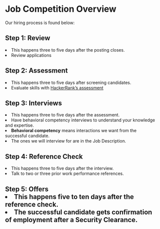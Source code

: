 <h1>Job Competition Overview</h1>

Our hiring process is found below: 

<h2> Step 1: Review </h2>
<li>This happens three to five days after the posting closes.</li>
<li>Review applications</li>

<h2>Step 2: Assessment</h2>
<li>This happens three to five days after screening candidates.</li>
<li>Evaluate skills with <a href="https://www.hackerrank.com/">HackerRank’s assessment</a></li>

<h2>Step 3: Interviews</h2>
<li>This happens three to five days after the assessment.</li>
<li>Have behavioral competency interviews to understand your knowledge and expertise.</li>
<li><b>Behavioral competency</b> means interactions we want from the successful candidate.</li>
<li>The ones we will interview for are in the Job Description.</li>

<h2>Step 4: Reference Check</h2>
<li>This happens three to five days after the interview.</li> 
<li>Talk to two or three prior work performance references.</li>

<h2>Step 5: Offers</b>
<li>This happens five to ten days after the reference check.</li>
<li>The successful candidate gets confirmation of employment after a Security Clearance.</li>

